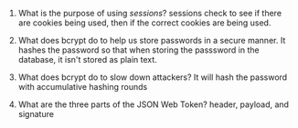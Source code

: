 <!-- Answers to the Short Answer Essay Questions go here -->

1. What is the purpose of using _sessions_?
sessions check to see if there are cookies being used, then if the correct cookies are being used.

2. What does bcrypt do to help us store passwords in a secure manner.
It hashes the password so that when storing the passsword in the database, it isn't stored as plain text.

3. What does bcrypt do to slow down attackers?
It will hash the password with accumulative hashing rounds

4. What are the three parts of the JSON Web Token?
header, payload, and signature
